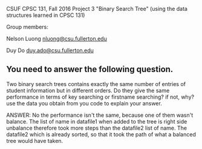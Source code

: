 CSUF CPSC 131, Fall 2016
Project 3
"Binary Search Tree" (using the data structures learned in CPSC 131)

Group members:

Nelson Luong nluong@csu.fullerton.edu

Duy Do duy.ado@csu.fullerton.edu


## You need to answer the following question. 
Two binary search trees contains exactly the same number of entries of student information but in different orders.
Do they give the same performance in terms of key searching or firstname searching? if not, why? use the data you obtain from you code to 
explain your answer. 

ANSWER: No the performance isn't the same, because one of them wasn't balance. The list of name in datafile1 when added to the tree is right side unbalance therefore took more steps than the datafile2 list of name. The datafile2 which is already sorted, so that it took the path of what a balanced tree would have taken.  

